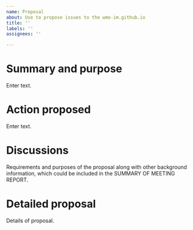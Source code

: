 ```yaml
---
name: Proposal
about: Use to propose issues to the wmo-im.github.io
title: ''
labels: ''
assignees: ''

---
```


# Summary and purpose
Enter text.

# Action proposed
Enter text.

# Discussions
Requirements and purposes of the proposal along with other background information, which could be included in the SUMMARY OF MEETING REPORT.

# Detailed proposal
Details of proposal.
